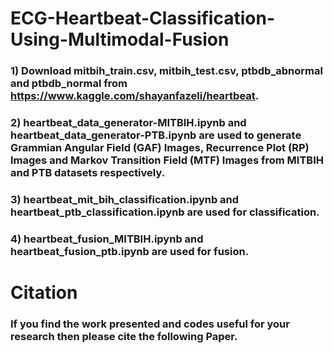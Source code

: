 # ECG-Heartbeat-Classification-Using-Multimodal-Fusion

### 1) Download mitbih_train.csv, mitbih_test.csv, ptbdb_abnormal and ptbdb_normal from https://www.kaggle.com/shayanfazeli/heartbeat.
### 2) heartbeat_data_generator-MITBIH.ipynb and heartbeat_data_generator-PTB.ipynb are used to generate Grammian Angular Field (GAF) Images, Recurrence Plot (RP) Images and  Markov Transition Field (MTF) Images from MITBIH and PTB datasets respectively.
### 3) heartbeat_mit_bih_classification.ipynb and heartbeat_ptb_classification.ipynb are used for classification.
### 4) heartbeat_fusion_MITBIH.ipynb and heartbeat_fusion_ptb.ipynb are used for fusion.

# Citation

### If you find the work presented and codes useful for your research then please cite the following Paper.


